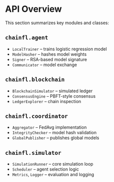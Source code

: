 # API Overview

This section summarizes key modules and classes:

## `chainfl.agent`

- `LocalTrainer` – trains logistic regression model
- `ModelHasher` – hashes model weights
- `Signer` – RSA-based model signature
- `Communicator` – model exchange

## `chainfl.blockchain`

- `BlockchainSimulator` – simulated ledger
- `ConsensusEngine` – PBFT-style consensus
- `LedgerExplorer` – chain inspection

## `chainfl.coordinator`

- `Aggregator` – FedAvg implementation
- `IntegrityChecker` – model hash validation
- `GlobalPublisher` – publishes global models

## `chainfl.simulator`

- `SimulationRunner` – core simulation loop
- `Scheduler` – agent selection logic
- `Metrics`, `Logger` – evaluation and logging